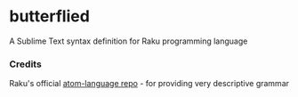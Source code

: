 # butterflied
A Sublime Text syntax definition for Raku programming language

### Credits
Raku's official [atom-language repo](https://github.com/Raku/atom-language) - for providing very descriptive grammar 
